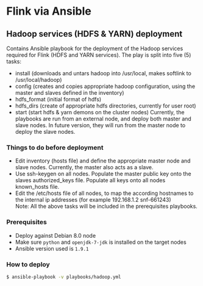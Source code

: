 # Flink via Ansible

## Hadoop services (HDFS & YARN) deployment

Contains Ansible playbook for the deployment of the Hadoop services required for Flink (HDFS and YARN services). The play is split into five (5) tasks:
- install (downloads and untars hadoop into /usr/local, makes softlink to /usr/local/hadoop)
- config (creates and copies appropriate hadoop configuration, using the master and slaves defined in the inventory)
- hdfs_format (initial format of hdfs)
- hdfs_dirs (create of appropriate hdfs directories, currently for user root)
- start (start hdfs & yarn demons on the cluster nodes)
Currently, the playbooks are run from an external node, and deploy both master and slave nodes. In future version, they will run from the master node to deploy the slave nodes.
	
### Things to do before deployment

- Edit inventory (hosts file) and define the appropriate master node and slave nodes. Currently, the master also acts as a slave.
- Use ssh-keygen on all nodes. Populate the master public key onto the slaves authorized_keys file. Populate all keys onto all nodes known_hosts file.
- Edit the /etc/hosts file of all nodes, to map the according hostnames to the internal ip addresses (for example 192.168.1.2     snf-661243)  
Note: All the above tasks will be included in the prerequisites playbooks.


### Prerequisites

- Deploy against Debian 8.0 node
- Make sure `python` and `openjdk-7-jdk` is installed on the target nodes
- Ansible version used is `1.9.1`

### How to deploy

```bash
$ ansible-playbook -v playbooks/hadoop.yml
```
